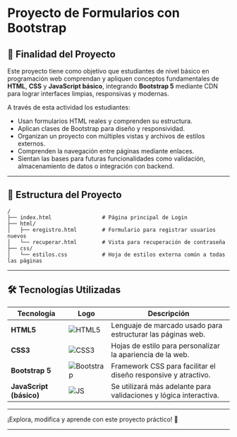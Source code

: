 # Proyecto de Formularios con Bootstrap

## 🎯 Finalidad del Proyecto

Este proyecto tiene como objetivo que estudiantes de nivel básico en programación web comprendan y apliquen conceptos fundamentales de **HTML**, **CSS** y **JavaScript básico**, integrando **Bootstrap 5** mediante CDN para lograr interfaces limpias, responsivas y modernas.

A través de esta actividad los estudiantes:

- Usan formularios HTML reales y comprenden su estructura.
- Aplican clases de Bootstrap para diseño y responsividad.
- Organizan un proyecto con múltiples vistas y archivos de estilos externos.
- Comprenden la navegación entre páginas mediante enlaces.
- Sientan las bases para futuras funcionalidades como validación, almacenamiento de datos o integración con backend.

---

## 📁 Estructura del Proyecto

```plaintext
/
├── index.html                # Página principal de Login
├── html/
│   ├── eregistro.html        # Formulario para registrar usuarios nuevos
│   └── recuperar.html        # Vista para recuperación de contraseña
├── css/
│   └── estilos.css           # Hoja de estilos externa común a todas las páginas
```

---

## 🛠️ Tecnologías Utilizadas

| Tecnología        | Logo                                                                 | Descripción                                                                 |
|------------------|----------------------------------------------------------------------|-----------------------------------------------------------------------------|
| **HTML5**        | ![HTML5](https://img.icons8.com/color/48/html-5--v1.png)              | Lenguaje de marcado usado para estructurar las páginas web.                |
| **CSS3**         | ![CSS3](https://img.icons8.com/color/48/css3.png)                     | Hojas de estilo para personalizar la apariencia de la web.                 |
| **Bootstrap 5**  | ![Bootstrap](https://img.icons8.com/color/48/bootstrap.png)           | Framework CSS para facilitar el diseño responsive y atractivo.             |
| **JavaScript (básico)** | ![JS](https://img.icons8.com/color/48/javascript--v1.png)      | Se utilizará más adelante para validaciones y lógica interactiva.          |

---

¡Explora, modifica y aprende con este proyecto práctico! 🚀

---